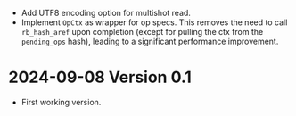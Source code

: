 - Add UTF8 encoding option for multishot read.
- Implement `OpCtx` as wrapper for op specs. This removes the need to call
  `rb_hash_aref` upon completion (except for pulling the ctx from the
  `pending_ops` hash), leading to a significant performance improvement.

# 2024-09-08 Version 0.1

- First working version.